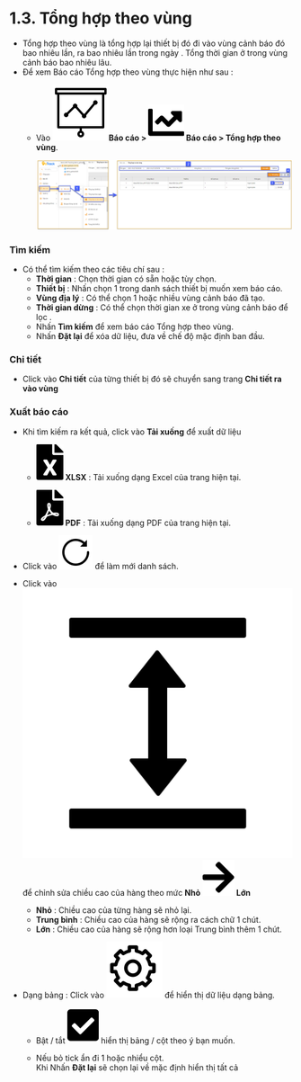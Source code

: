 # 1.3. Tổng hợp theo vùng
- Tổng hợp theo vùng là tổng hợp lại thiết bị đó đi vào vùng cảnh báo đó bao nhiêu lần, ra bao nhiêu lần trong ngày . Tổng thời gian ở trong vùng cảnh báo bao nhiêu lâu.
- Để xem Báo cáo Tổng hợp theo vùng thực hiện như sau : 
  - Vào **<span class="icon-left svg-filter-tick">![Ok](/docs/assets/images/web-interface/icon/SVG/dynamic.svg )Báo cáo > <span class="icon-left svg-filter-tick">![Ok](/docs/assets/images/web-interface/icon/SVG/chart-line.svg)  Báo cáo > Tổng hợp theo vùng**.
 
    <span style="display:block;text-align:left">![Interface Web](/docs/assets/images/web-interface/reports/geofence-summary.png)

###  Tìm kiếm 
- Có thể tìm kiếm theo các tiêu chí sau :
  - **Thời gian** : Chọn thời gian có sẵn hoặc tùy chọn.
  - **Thiết bị** : Nhấn chọn 1 trong danh sách thiết bị muốn xem báo cáo.
  - **Vùng địa lý** : Có thể chọn 1 hoặc nhiều vùng cảnh báo đã tạo.
  - **Thời gian dừng** : Có thể chọn thời gian xe ở trong vùng cảnh báo để lọc .
  - Nhấn **Tìm kiếm** để xem báo cáo Tổng hợp theo vùng.
  - Nhấn **Đặt lại** để xóa dữ liệu, đưa về chế độ mặc định ban đầu.

### Chi tiết 

- Click vào **Chi tiết** của từng thiết bị đó sẽ chuyển sang trang  **Chi tiết ra vào vùng**

### Xuất báo cáo
* Khi tìm kiếm ra kết quả, click vào **Tải xuống** để xuất dữ liệu

    - <span class="icon-left svg-filter-circlegreen2">![Ok](/docs/assets/images/web-interface/icon/SVG/file-excel1.svg) **XLSX** : Tải xuống dạng Excel của trang hiện tại.

    - <span class="icon-left svg-filter-circlered">![Ok](/docs/assets/images/web-interface/icon/SVG/file-pdf1.svg) **PDF** : Tải xuống dạng PDF của trang hiện tại.

- Click vào <span class="icon-left svg-filter-info">![Ok](/docs/assets/images/web-interface/icon/SVG/icons8-reset.svg) để làm mới danh sách.
      
- Click vào <span class="icon-left svg-filter-info">![Ok](/docs/assets/images/web-interface/icon/SVG/column-height.svg) để chỉnh sửa chiều cao của hàng theo mức **Nhỏ** <span class="icon-left svg-filter-serch">![Ok](/docs/assets/images/web-interface/icon/SVG/arrow-right.svg) **Lớn** 

  - **Nhỏ** : Chiều cao của từng hàng sẽ nhỏ lại.
  - **Trung bình** : Chiều cao của hàng sẽ rộng ra cách chữ 1 chút.
  - **Lớn** : Chiều cao của hàng sẽ rộng hơn loại Trung bình thêm 1 chút.
- Dạng bảng :  Click vào <span class="icon-left ">![Ok](/docs/assets/images/web-interface/icon/SVG/icons8-gear.svg) để hiển thị dữ liệu dạng bảng.

    - Bật / tắt <span class="icon-left svg-filter-tick">![Ok](/docs/assets/images/web-interface/icon/SVG/check-square1.svg) hiển thị bảng / cột theo ý bạn muốn.
    
    - Nếu bỏ tick ẩn đi 1 hoặc nhiểu cột. <br>
    Khi Nhấn **Đặt lại** sẽ chọn lại về mặc định hiển thị tất cả

